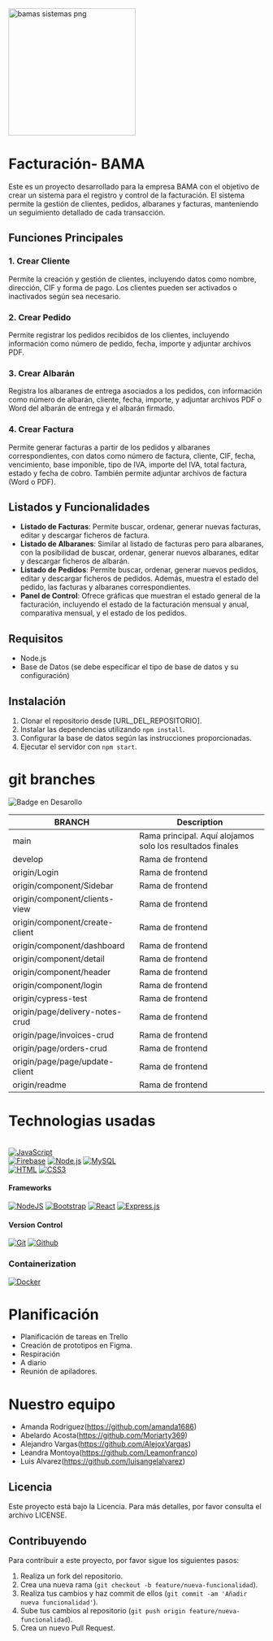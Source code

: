 <img src="https://multimedia.infojobs.net/api/v1/tenants/c7e2b9c1-8480-43b0-ad9e-000c17aa2cbb/domains/718302b6-5343-43d3-a8a3-829dc3da0893/buckets/6f3ab1cc-5920-4f4e-b131-46a4587a0e1f/images/76/7634c55c-1833-4031-becd-2234293a5d48?jwt=eyJhbGciOiJSUzI1NiJ9.eyJpYXQiOjE1Mjc1OTQ1MzYsInJxcyI6IkdFVFxcL3RlbmFudHMvYzdlMmI5YzEtODQ4MC00M2IwLWFkOWUtMDAwYzE3YWEyY2JiL2RvbWFpbnMvNzE4MzAyYjYtNTM0My00M2QzLWE4YTMtODI5ZGMzZGEwODkzL2J1Y2tldHMvNmYzYWIxY2MtNTkyMC00ZjRlLWIxMzEtNDZhNDU4N2EwZTFmL2ltYWdlcy83Ni83NjM0YzU1Yy0xODMzLTQwMzEtYmVjZC0yMjM0MjkzYTVkNDgiLCJtZXRhZGF0YSI6eyJydWxlIjp7InZlcnNpb24iOiIyMDE2LTEwIiwiYWN0aW9ucyI6W119fX0.jt5toj8fczJewJ3u_QmsddrVyhoCt67OAmxbp2VtDQQhWAyfByBSzVYzUQ3jORCmOCvHUWnhlWaElTL66uF0q-BpyKG4FH68fgAPi_eBZiZ2HJhB6WdFzp42PfzZVzxITdmaZGIoMQ7avgbPjBFS2lBtLdqK2Zq7HK-Hp-ID0Jtqqq1L4NQ7Fyq2g5tW3C435yJHMSFRarXhSry3zixf8k4y9dlj-YWNVT8uz_wzD2vnqK7X5vzweemGg6E_tYa9sItihtCHyX9n7szGFq0hfJO32yk3wq-dkfSTP84cQ608-wZec6sG1r5z7wUrAI_pEVeJUBpU1nQ3HZC6cyIGXw&AccessKeyId=d724d9a53d95a810" alt="bamas sistemas png" width="250px">

# Facturación- BAMA

Este es un proyecto desarrollado para la empresa BAMA con el objetivo de crear un sistema para el registro y control de la facturación. El sistema permite la gestión de clientes, pedidos, albaranes y facturas, manteniendo un seguimiento detallado de cada transacción.

## Funciones Principales

### 1. Crear Cliente

Permite la creación y gestión de clientes, incluyendo datos como nombre, dirección, CIF y forma de pago. Los clientes pueden ser activados o inactivados según sea necesario.

### 2. Crear Pedido

Permite registrar los pedidos recibidos de los clientes, incluyendo información como número de pedido, fecha, importe y adjuntar archivos PDF.

### 3. Crear Albarán

Registra los albaranes de entrega asociados a los pedidos, con información como número de albarán, cliente, fecha, importe, y adjuntar archivos PDF o Word del albarán de entrega y el albarán firmado.

### 4. Crear Factura

Permite generar facturas a partir de los pedidos y albaranes correspondientes, con datos como número de factura, cliente, CIF, fecha, vencimiento, base imponible, tipo de IVA, importe del IVA, total factura, estado y fecha de cobro. También permite adjuntar archivos de factura (Word o PDF).

## Listados y Funcionalidades

- **Listado de Facturas**: Permite buscar, ordenar, generar nuevas facturas, editar y descargar ficheros de factura.
- **Listado de Albaranes**: Similar al listado de facturas pero para albaranes, con la posibilidad de buscar, ordenar, generar nuevos albaranes, editar y descargar ficheros de albarán.
- **Listado de Pedidos**: Permite buscar, ordenar, generar nuevos pedidos, editar y descargar ficheros de pedidos. Además, muestra el estado del pedido, las facturas y albaranes correspondientes.
- **Panel de Control**: Ofrece gráficas que muestran el estado general de la facturación, incluyendo el estado de la facturación mensual y anual, comparativa mensual, y el estado de los pedidos.

## Requisitos

- Node.js
- Base de Datos (se debe especificar el tipo de base de datos y su configuración)

## Instalación

1. Clonar el repositorio desde [URL_DEL_REPOSITORIO].
2. Instalar las dependencias utilizando `npm install`.
3. Configurar la base de datos según las instrucciones proporcionadas.
4. Ejecutar el servidor con `npm start`.

# git branches
   ![Badge en Desarollo](https://img.shields.io/badge/STATUS-EN%20DESAROLLO-green)


| BRANCH   | Description                                                                           |
| -------- | ------------------------------------------------------------------------------------- |
| main     | Rama principal. Aquí alojamos solo los resultados finales                             |                   
| develop      | Rama de frontend|
| origin/Login| Rama de frontend|
| origin/component/Sidebar| Rama de frontend|
| origin/component/clients-view  | Rama de frontend|
| origin/component/create-client| Rama de frontend|
| origin/component/dashboard| Rama de frontend|
| origin/component/detail  | Rama de frontend|
| origin/component/header| Rama de frontend|
| origin/component/login | Rama de frontend|
| origin/cypress-test | Rama de frontend|
| origin/page/delivery-notes-crud| Rama de frontend|
| origin/page/invoices-crud | Rama de frontend|
| origin/page/orders-crud | Rama de frontend|
| origin/page/page/update-client | Rama de frontend|
| origin/readme | Rama de frontend|

 # Technologias usadas
 
<br>
<a href="#"><img src="https://img.shields.io/badge/JavaScript-F7DF1E?style=for-the-badge&amp;logo=javascript&amp;logoColor=white&amp;labelColor=101010" alt="JavaScript"></a>
<br>
<a href="#"><img src="https://img.shields.io/badge/Firebase-FFCA28?style=for-the-badge&amp;logo=firebase&amp;logoColor=white&amp;labelColor=101010" alt="Firebase"></a>
<a href="#"><img src="https://img.shields.io/badge/Node.JS-339933?style=for-the-badge&amp;logo=node.js&amp;logoColor=white&amp;labelColor=101010" alt="Node.js"></a>
<a href="#"><img src="https://img.shields.io/badge/MySQL-4479A1?style=for-the-badge&amp;logo=mysql&amp;logoColor=white&amp;labelColor=101010" alt="MySQL"></a>
<br>
<a href="#"><img src="https://img.shields.io/badge/html5%20-%23E34F26.svg?&amp;style=for-the-badge&amp;logo=html5&amp;logoColor=white&amp;labelColor=101010" alt="HTML"></a>
<a href="#"><img src="https://img.shields.io/badge/css3%20-%231572B6.svg?&amp;style=for-the-badge&amp;logo=css3&amp;logoColor=white&amp;labelColor=101010" alt="CSS3"></a>
<p></p>
<h4 id="frameworks">Frameworks</h4>
<p><a href="#"><img src="https://img.shields.io/badge/nodejs%20-%23DD0031.svg?&amp;style=for-the-badge&amp;logo=nodejs&amp;logoColor=white&amp;labelColor=101010" alt="NodeJS"></a>
<a href="#"><img src="https://img.shields.io/badge/bootstrap%20-%23563D7C.svg?&amp;style=for-the-badge&amp;logo=bootstrap&amp;logoColor=white&amp;labelColor=101010" alt="Bootstrap"></a>
<a href="#"><img src="https://img.shields.io/badge/react%20-%2320232a.svg?&amp;style=for-the-badge&amp;logo=react&amp;logoColor=%2361DAFB&amp;labelColor=101010" alt="React"></a>
<a href="#"><img src="https://img.shields.io/badge/express.js%20-%23404d59.svg?&amp;style=for-the-badge&amp;labelColor=101010" alt="Express.js"></a>
</p><p></p>
<h4 id="version-control">Version Control</h4>
<p><a href="#"><img src="https://img.shields.io/badge/git%20-%23F05033.svg?&amp;style=for-the-badge&amp;logo=git&amp;logoColor=white&amp;labelColor=101010" alt="Git"></a>
<a href="#"><img src="https://img.shields.io/badge/github%20-%23121011.svg?&amp;style=for-the-badge&amp;logo=github&amp;logoColor=whit&amp;logoColor=white&amp;labelColor=101010" alt="Github"></a></p>
<h3 id="containerization">Containerization</h3>
<p><a href="#"><img src="https://img.shields.io/badge/docker%20-%23F05033.svg?&amp;style=for-the-badge&amp;logo=docker&amp;logoColor=white&amp;labelColor=101010" alt="Docker"></a></p>


# Planificación

- Planificación de tareas en Trello
- Creación de prototipos en Figma.
- Respiración
- A diario
- Reunión de apiladores.

# Nuestro equipo

- Amanda Rodriguez(https://github.com/amanda1686)
- Abelardo Acosta(https://github.com/Moriarty369)
- Alejandro Vargas(https://github.com/AlejoxVargas)
- Leandra Montoya(https://github.com/Leamonfranco)
- Luis Alvarez(https://github.com/luisangelalvarez)

## Licencia

Este proyecto está bajo la Licencia. Para más detalles, por favor consulta el archivo LICENSE.

## Contribuyendo

Para contribuir a este proyecto, por favor sigue los siguientes pasos:

1. Realiza un fork del repositorio.
2. Crea una nueva rama (`git checkout -b feature/nueva-funcionalidad`).
3. Realiza tus cambios y haz commit de ellos (`git commit -am 'Añadir nueva funcionalidad'`).
4. Sube tus cambios al repositorio (`git push origin feature/nueva-funcionalidad`).
5. Crea un nuevo Pull Request.
